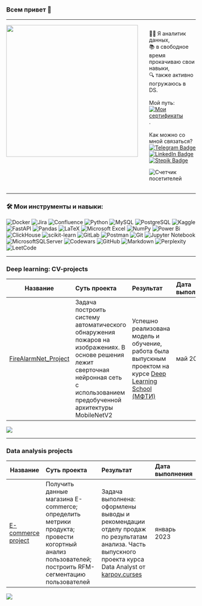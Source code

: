 <a id='ceiling'></a>
### Всем привет 👋
----------------

<div style="display: flex; align-items: flex-start;">
  <img src="https://media4.giphy.com/media/v1.Y2lkPTc5MGI3NjExNzRlOTkxYjBkMTY5ZDNmNDk1ZGJlZWJhNzY0M2U5ZDkyYjRhNzY4MiZlcD12MV9pbnRlcm5hbF9naWZzX2dpZklkJmN0PWc/l378c04F2fjeZ7vH2/giphy.gif" width="350" align="left" style="margin-right: 30px;">
  
  <div>
    <p>👨‍💻 Я аналитик данных,<br>
    📚 в свободное время прокачиваю свои навыки,<br>
    🔍 также активно погружаюсь в DS.<br><br>
    Мой путь: 
    <a href="https://github.com/Vedomant/certificates"><img src="https://img.shields.io/badge/-завершенные курсы-9cf?style=flat&logo=Checkmarx&logoColor=white" alt="Мои сертификаты"></a>.<br><br>
    Как можно со мной связаться?<br>
    <a href="https://t.me/Vedomant"><img src="https://img.shields.io/badge/-Telegram-blue?style=flat&logo=Telegram&logoColor=white" alt="Telegram Badge"></a>
    <a href="https://www.linkedin.com/in/евгений-з-63baa887"><img src="https://img.shields.io/badge/-LinkedIn-blue?style=flat&logo=LinkedIn&logoColor=white" alt="LinkedIn Badge"></a>
    <a href="https://stepik.org/users/555827482"><img src="https://img.shields.io/badge/-Stepik-black?style=flat&logo=STMicroelectronics&logoColor=white" alt="Stepik Badge"></a>
    </p>
    <img src="https://komarev.com/ghpvc/?username=Vedomant&label=Visitors&style=flat-square&color=blueviolet" alt="Счетчик посетителей">
  </div>
</div>

<br clear="all"/>

-------------

### :hammer_and_wrench: Мои инструменты и навыки:
![Docker](https://img.shields.io/badge/docker-%230db7ed.svg?style=for-the-badge&logo=docker&logoColor=white)
![Jira](https://img.shields.io/badge/jira-%230A0FFF.svg?style=for-the-badge&logo=jira&logoColor=white)
![Confluence](https://img.shields.io/badge/confluence-%23172BF4.svg?style=for-the-badge&logo=confluence&logoColor=white)
![Python](https://img.shields.io/badge/Python-3670A0?style=for-the-badge&logo=Python&logoColor=ffdd54)
![MySQL](https://img.shields.io/badge/mysql-4479A1.svg?style=for-the-badge&logo=mysql&logoColor=white)
![PostgreSQL](https://img.shields.io/badge/PostgreSQL-316192?style=for-the-badge&logo=PostgreSQL&logoColor=white)
![Kaggle](https://img.shields.io/badge/Kaggle-035a7d?style=for-the-badge&logo=kaggle&logoColor=white)
![FastAPI](https://img.shields.io/badge/FastAPI-005571?style=for-the-badge&logo=fastapiColor=white)
![Pandas](https://img.shields.io/badge/Pandas-2C2D72?style=for-the-badge&logo=Pandas&logoColor=white)
![LaTeX](https://img.shields.io/badge/latex-%23008080.svg?style=for-the-badge&logo=latex&logoColor=white)
![Microsoft Excel](https://img.shields.io/badge/Microsoft_Excel-217346?style=for-the-badge&logo=microsoft-excel&logoColor=white)
![NumPy](https://img.shields.io/badge/Numpy-013243?style=for-the-badge&logo=NumPy&logoColor=white)
![Power Bi](https://img.shields.io/badge/power_bi-F2C811?style=for-the-badge&logo=powerbi&logoColor=black)
![ClickHouse](https://img.shields.io/badge/ClickHouse-FFCC01?style=for-the-badge&logo=clickhouse&logoColor=white)
![scikit-learn](https://img.shields.io/badge/scikit--learn-%23F7931E.svg?style=for-the-badge&logo=scikit-learn&logoColor=white)
![GitLab](https://img.shields.io/badge/GitLab-FC6D26?style=for-the-badge&logo=gitlab&logoColor=white)
![Postman](https://img.shields.io/badge/Postman-FF6C37?style=for-the-badge&logo=postman&logoColor=white)
![Git](https://img.shields.io/badge/Git-F05032?style=for-the-badge&logo=git&logoColor=white)
![Jupyter Notebook](https://img.shields.io/badge/jupyter-%23FA0F00.svg?style=for-the-badge&logo=jupyter&logoColor=white)
![MicrosoftSQLServer](https://img.shields.io/badge/Microsoft%20SQL%20Server-CC2927?style=for-the-badge&logo=microsoft%20sql%20server&logoColor=white)
![Codewars](https://img.shields.io/badge/Codewars-B1361E?style=for-the-badge&logo=codewars&logoColor=white)
![GitHub](https://img.shields.io/badge/GitHub-181717?style=for-the-badge&logo=github&logoColor=white)
![Markdown](https://img.shields.io/badge/Markdown-000000?style=for-the-badge&logo=markdown&logoColor=white)
![Perplexity](https://img.shields.io/badge/perplexity-000000?style=for-the-badge&logo=perplexity&logoColor=white)
![LeetCode](https://img.shields.io/badge/LeetCode-000000?style=for-the-badge&logo=LeetCode&logoColor=#white)

-------------
### Deep learning: CV-projects

| **Название** | **Суть проекта** | **Результат** | **Дата выполнения** |
| -------------------- | :--------------------- |:---------------------------|:---------------------------|
| [FireAlarmNet_Project](https://github.com/Vedomant/FireAlarmNet_Project)|Задача построить систему автоматического обнаружения пожаров на изображениях. В основе решения лежит сверточная нейронная сеть с использованием предобученной архитектуры MobileNetV2|Успешно реализована модель и обучение, работа была выпускным проектом на курсе [Deep Learning School (МФТИ)](https://talent.kruzhok.org/user/696585)| май 2025 |


<a href="#ceiling"><img src='https://img.shields.io/badge/К началу-&#x21A9-blue'></a>

-------------
### Data analysis projects

| **Название** | **Суть проекта** | **Результат** | **Дата выполнения** |
| -------------------- | :--------------------- |:---------------------------|:---------------------------|
| [E-commerce project](https://github.com/Vedomant/karpov_courses/blob/730b0b7f48784dc877d311401b63f14ce88f55f0/data/Project%20E-commerce.ipynb)|Получить данные магазина E-commerce; определить метрики продукта; провести когортный анализ пользователей; построить RFM-сегментацию пользователей|Задача выполнена: оформлены выводы и рекомендации отделу продаж по результатам анализа. Часть выпускного проекта курса Data Analyst от [karpov.curses](https://karpov.courses/analytics)| январь 2023 |


<a href="#ceiling"><img src='https://img.shields.io/badge/К началу-&#x21A9-blue'></a>
